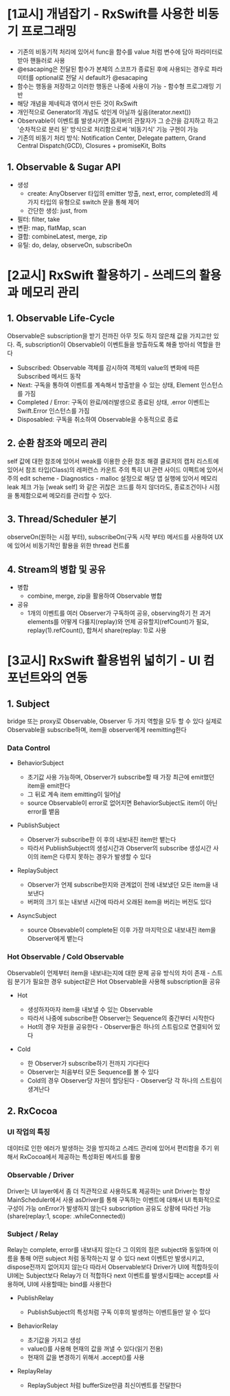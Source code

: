 # [1교시] 개념잡기 - RxSwift를 사용한 비동기 프로그래밍

+ 기존의 비동기적 처리에 있어서 func을 함수를 value 처럼 변수에 담아 파라미터로 받아 핸들러로 사용
+ @esacaping은 전달된 함수가 본체의 스코프가 종료된 후에 사용되는 경우로 파라미터를 optional로 전달 시 default가 @esacaping
+ 함수는 행동을 저장하고 이러한 행동은 나중에 사용이 가능 - 함수형 프로그래밍 기반
+ 해당 개념을 제네릭과 엮어서 만든 것이 RxSwift
+ 개인적으로 Generator의 개념도 섞인게 아닐까 싶음(iterator.next())
+ Observable이 이벤트를 발생시키면 옵저버의 관찰자가 그 순간을 감지하고 하고 '순차적으로 분리 된' 방식으로 처리함으로써 '비동기식' 기능 구현이 가능
+ 기존의 비동기 처리 방식: Notification Center, Delegate pattern, Grand Central Dispatch(GCD), Closures + promiseKit, Bolts

## 1. Observable & Sugar API
+ 생성
  + create: AnyObserver<T> 타입의 emitter 방출, next, error, completed의 세 가지 타입의 유형으로 switch 문을 통해 제어
  + 간단한 생성: just, from
+ 필터: filter, take
+ 변환: map, flatMap, scan
+ 결합: combineLatest, merge, zip
+ 유틸: do, delay, observeOn, subscribeOn

# [2교시] RxSwift 활용하기 - 쓰레드의 활용과 메모리 관리

## 1. Observable Life-Cycle
Observable은 subscription을 받기 전까진 아무 짓도 하지 않은채 값을 가지고만 있다.
즉, subscription이 Observable이 이벤트들을 방출하도록 해줄 방아쇠 역할을 한다
+ Subscribed: Observable 객체를 감시하여 객체의 value의 변화에 따른 Subscribed 메서드 동작
+ Next: 구독을 통하여 이벤트를 계속해서 방출받을 수 있는 상태, Element 인스턴스를 가짐
+ Completed / Error: 구독이 완료/에러발생으로 종료된 상태, .error 이벤트는 Swift.Error 인스턴스를 가짐
+ Disposabled: 구독을 취소하여 Observable을 수동적으로 종료

## 2. 순환 참조와 메모리 관리
self 값에 대한 참조에 있어서 weak를 이용한 순환 참조 해결
클로저의 캡처 리스트에 있어서 참조 타입(Class)의 레퍼런스 카운트 주의
특히 UI 관련 사이드 이펙트에 있어서 주의
edit scheme - Diagnostics - malloc 설정으로 해당 앱 실행에 있어서 메모리 leak 체크 가능
[weak self] 와 같은 귀찮은 코드를 하지 않더라도, 종료조건이나 시점을 통제함으로써 메모리를 관리할 수 있다.

## 3. Thread/Scheduler 분기
observeOn(원하는 시점 부터), subscribeOn(구독 시작 부터) 메서드를 사용하여 UX에 있어서 비동기적인 활용을 위한 thread 컨트롤

## 4. Stream의 병합 및 공유
+ 병합
  + combine, merge, zip을 활용하여 Observable 병합
+ 공유
  + 1개의 이벤트를 여러 Observer가 구독하여 공유, observing하기 전 과거 elements를 어떻게 다룰지(replay)와 언제 공유할지(refCount)가 필요, replay(1).refCount(), 합쳐서 share(replay: 1)로 사용

#  [3교시] RxSwift 활용범위 넓히기 - UI 컴포넌트와의 연동

## 1. Subject
bridge 또는 proxy로 Observable, Observer 두 가지 역할을 모두 할 수 있다
실제로 Observable을 subscribe하며, item을 observer에게 reemitting한다

### Data Control
+ BehaviorSubject
  + 초기값 사용 가능하며, Observer가 subscribe할 때 가장 최근에 emit했던 item을 emit한다
  + 그 뒤로 계속 item emitting이 일어남
  + source Observable이 error로 없어지면 BehaviorSubject도 item이 아닌 error를 뱉음

+ PublishSubject
  + Observer가 subscribe한 이 후의 내보내진 item만 뱉는다
  + 따라서 PubliishSubject의 생성시간과 Observer의 subscribe 생성시간 사이의 item은 다루지 못하는 경우가 발생할 수 있다

+ ReplaySubject
  + Observer가 언제 subscribe한지와 관계없이 전에 내보냈던 모든 item을 내보낸다
  + 버퍼의 크기 또는 내보낸 시간에 따라서 오래된 item을 버리는 버전도 있다

+ AsyncSubject
  + source Obsevable이 complete된 이후 가장 마지막으로 내보내진 item을 Observer에게 뱉는다

### Hot Observable / Cold Observable
Observable이 언제부터 item을 내보내는지에 대한 문제
공유 방식의 차이 존재 - 스트림 분기가 필요한 경우 subject같은 Hot Observable을 사용해 subscription을 공유

+ Hot
  + 생성하자마자 item을 내보낼 수 있는 Observable
  + 따라서 나중에 subscribe한 Observer는 Sequence의 중간부터 시작한다
  + Hot의 경우 자원을 공유한다 - Observer들은 하나의 스트림으로 연결되어 있다

+ Cold
  + 한 Observer가 subscribe하기 전까지 기다린다
  + Observer는 처음부터 모든 Sequence를 볼 수 있다
  + Cold의 경우 Observer당 자원이 할당된다 - Observer당 각 하나의 스트림이 생겨난다

## 2. RxCocoa
### UI 작업의 특징
데이터로 인한 에러가 발생하는 것을 방지하고 스레드 관리에 있어서 편리함을 주기 위해서 RxCocoa에서 제공하는 특성화된 메서드를 활용

### Observable / Driver
Driver는 UI layer에서 좀 더 직관적으로 사용하도록 제공하는 unit
Driver는 항상 MainScheduler에서 사용
asDriver를 통해 구독하는 이벤트에 대해서 UI 특화적으로 구성이 가능
onError가 발생하지 않는다
subscription 공유도 상황에 따라선 가능(share(replay:1, scope: .whileConnected))

### Subject / Relay
Relay는 complete, error를 내보내지 않는다
그 이외의 점은 subject와 동일하며 이름을 통해 어떤 subject 처럼 동작하는지 알 수 있다
next 이벤트만 발생시키고, dispose전까지 없어지지 않는다
따라서 Observable보다 Driver가 UI에 적합하듯이 UI에는 Subject보다 Relay가 더 적합하다
next 이벤트를 발생시킬때는 accept를 사용하며, UI에 사용할때는 bind를 사용한다

+ PublishRelay
  + PublishSubject의 특성처럼 구독 이후의 발생하는 이벤트들만 알 수 있다

+ BehaviorRelay
  + 초기값을 가지고 생성
  + value()를 사용해 현재의 값을 꺼낼 수 있다(읽기 전용)
  + 현재의 값을 변경하기 위해서 .accept()를 사용

+ ReplayRelay
  + ReplaySubject 처럼 bufferSize만큼 최신이벤트를 전달한다










